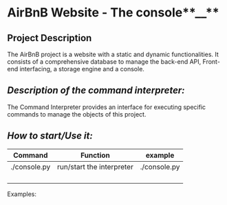 # AirBnB Website - The console**__**
## **Project Description**
The AirBnB project is a website with a static and dynamic functionalities. It consists of a comprehensive database to 
manage the back-end API, Front-end interfacing, a storage engine and a console.


## _**Description of the command interpreter:**_
The Command Interpreter provides an interface for executing specific commands to manage the objects 
of this project. 

## **_How to start/Use it:_**

 |Command|Function|example|
|-----   |-----|-----|
|./console.py|run/start the interpreter|./console.py|
|     |     |     |
|     |     |     |
|     |     |     |
|     |     |     |



Examples:


